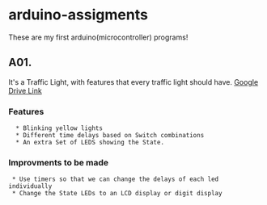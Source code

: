 # arduino-assigments

These are my first arduino(microcontroller) programs! 

## A01. 

It's a Traffic Light, with features that every traffic light should have. 
[Google Drive Link](https://docs.google.com/document/d/16-lsMgJuGx5EQduAu56tw4GfpptkM8IitD1vEYhOC6I/edit?usp=sharing)

### Features
``` 
  * Blinking yellow lights
  * Different time delays based on Switch combinations 
  * An extra Set of LEDS showing the State. 
``` 

### Improvments to be made

```
 * Use timers so that we can change the delays of each led individually
 * Change the State LEDs to an LCD display or digit display
```

